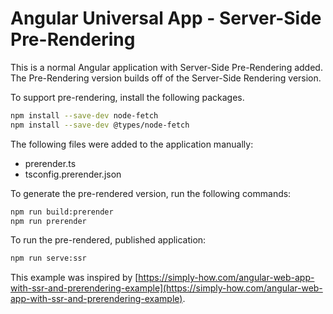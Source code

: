 # Angular Universal App - Server-Side Pre-Rendering

This is a normal Angular application with Server-Side Pre-Rendering added. The Pre-Rendering version builds off of the Server-Side Rendering version.

To support pre-rendering, install the following packages.

```bash
npm install --save-dev node-fetch
npm install --save-dev @types/node-fetch
```

The following files were added to the application manually:

- prerender.ts
- tsconfig.prerender.json

To generate the pre-rendered version, run the following commands:

```bash
npm run build:prerender
npm run prerender
```

To run the pre-rendered, published application:

```bash
npm run serve:ssr
```

This example was inspired by [https://simply-how.com/angular-web-app-with-ssr-and-prerendering-example](https://simply-how.com/angular-web-app-with-ssr-and-prerendering-example).